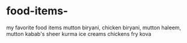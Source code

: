 # food-items-
my favorite food items 
mutton biryani, 
chicken biryani,
mutton haleem,
mutton kabab's 
sheer kurma 
ice creams 
chickens fry
kova
